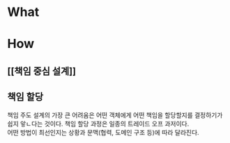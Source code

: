 
# What


# How
## [[책임 중심 설계]]

## 책임 할당

책임 주도 설계의 가장 큰 어려움은 어떤 객체에게 어떤 책임을 할당할지를 결정하기가 쉽지 앟ㄴ다는 것이다.  책임 할당 과정은 일종의 트레이드 오프 과저이다.   
어떤 방법이 최선인지는 상황과 문맥(협력, 도메인 구조 등)에 따라 달라진다.  
